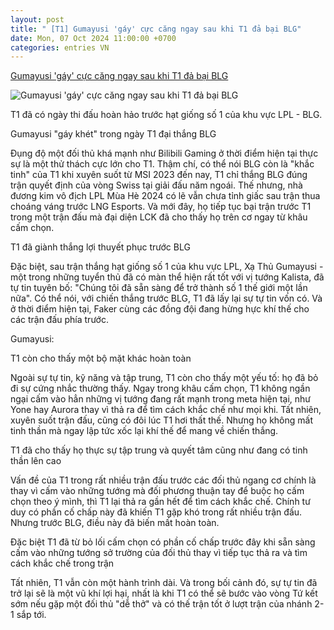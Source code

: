 ```yaml
---
layout: post
title: " [T1] Gumayusi 'gáy' cực căng ngay sau khi T1 đả bại BLG"
date: Mon, 07 Oct 2024 11:00:00 +0700
categories: entries VN
---
```

[Gumayusi 'gáy' cực căng ngay sau khi T1 đả bại BLG](https://gamek.vn/gumayusi-gay-cuc-cang-ngay-sau-khi-t1-da-bai-blg-178241006213432203.chn)

![Gumayusi 'gáy' cực căng ngay sau khi T1 đả bại BLG](https://gamek.mediacdn.vn/133514250583805952/2024/10/6/t1-blg-cktg-5-17282252495361307315787-0-0-471-900-crop-1728225510732328139254.png)

T1 đã có ngày thi đấu hoàn hảo trước hạt giống số 1 của khu vực LPL - BLG.

Gumayusi "gáy khét" trong ngày T1 đại thắng BLG

Đụng độ một đối thủ khá mạnh như Bilibili Gaming ở thời điểm hiện tại thực sự là một thử thách cực lớn cho T1. Thậm chí, có thể nói BLG còn là "khắc tinh" của T1 khi xuyên suốt từ MSI 2023 đến nay, T1 chỉ thắng BLG đúng trận quyết định của vòng Swiss tại giải đấu năm ngoái. Thế nhưng, nhà đương kim vô địch LPL Mùa Hè 2024 có lẽ vẫn chưa tỉnh giấc sau trận thua choáng váng trước LNG Esports. Và mới đây, họ tiếp tục bại trận trước T1 trong một trận đấu mà đại diện LCK đã cho thấy họ trên cơ ngay từ khâu cấm chọn.

T1 đã giành thắng lợi thuyết phục trước BLG

Đặc biệt, sau trận thắng hạt giống số 1 của khu vực LPL, Xạ Thủ Gumayusi - một trong những tuyển thủ đã có màn thể hiện rất tốt với vị tướng Kalista, đã tự tin tuyên bố: "Chúng tôi đã sẵn sàng để trở thành số 1 thế giới một lần nữa". Có thể nói, với chiến thắng trước BLG, T1 đã lấy lại sự tự tin vốn có. Và ở thời điểm hiện tại, Faker cùng các đồng đội đang hừng hực khí thế cho các trận đấu phía trước.

Gumayusi:

T1 còn cho thấy một bộ mặt khác hoàn toàn

Ngoài sự tự tin, kỹ năng và tập trung, T1 còn cho thấy một yếu tố: họ đã bỏ đi sự cứng nhắc thường thấy. Ngay trong khâu cấm chọn, T1 không ngần ngại cấm vào hẳn những vị tướng đang rất mạnh trong meta hiện tại, như Yone hay Aurora thay vì thả ra để tìm cách khắc chế như mọi khi. Tất nhiên, xuyên suốt trận đấu, cũng có đôi lúc T1 hơi thất thế. Nhưng họ không mất tinh thần mà ngay lập tức xốc lại khí thế để mang về chiến thắng.

T1 đã cho thấy họ thực sự tập trung và quyết tâm cũng như đang có tinh thần lên cao

Vấn đề của T1 trong rất nhiều trận đấu trước các đối thủ ngang cơ chính là thay vì cấm vào những tướng mà đối phương thuận tay để buộc họ cấm chọn theo ý mình, thì T1 lại thả ra gần hết để tìm cách khắc chế. Chính tư duy có phần cố chấp này đã khiến T1 gặp khó trong rất nhiều trận đấu. Nhưng trước BLG, điều này đã biến mất hoàn toàn.

Đặc biệt T1 đã từ bỏ lối cấm chọn có phần cố chấp trước đây khi sẵn sàng cấm vào những tướng sở trường của đối thủ thay vì tiếp tục thả ra và tìm cách khắc chế trong trận

Tất nhiên, T1 vẫn còn một hành trình dài. Và trong bối cảnh đó, sự tự tin đã trở lại sẽ là một vũ khí lợi hại, nhất là khi T1 có thể sẽ bước vào vòng Tứ kết sớm nếu gặp một đối thủ "dễ thở" và có thế trận tốt ở lượt trận của nhánh 2-1 sắp tới.


